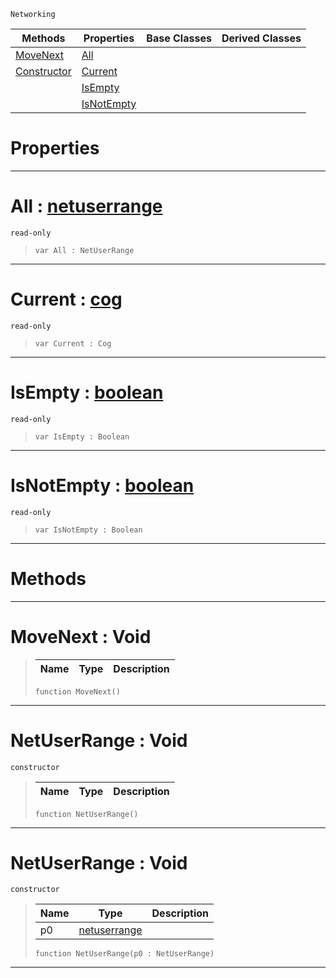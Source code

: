  `Networking`

|Methods|Properties|Base Classes|Derived Classes|
|---|---|---|---|
|[ MoveNext](https://github.com/ArendDanielek/ZeroDocsTest/blob/master/code_reference/class_reference/netuserrange.markdown#movenext-void)|[ All](https://github.com/ArendDanielek/ZeroDocsTest/blob/master/code_reference/class_reference/netuserrange.markdown#all-zero-engine-document)| | |
|[ Constructor](https://github.com/ArendDanielek/ZeroDocsTest/blob/master/code_reference/class_reference/netuserrange.markdown#netuserrange-void)|[ Current](https://github.com/ArendDanielek/ZeroDocsTest/blob/master/code_reference/class_reference/netuserrange.markdown#current-zero-engine-docu)| | |
| |[ IsEmpty](https://github.com/ArendDanielek/ZeroDocsTest/blob/master/code_reference/class_reference/netuserrange.markdown#isempty-zero-engine-docu)| | |
| |[ IsNotEmpty](https://github.com/ArendDanielek/ZeroDocsTest/blob/master/code_reference/class_reference/netuserrange.markdown#isnotempty-zero-engine-d)| | |


 #  Properties


---  
 #  All : [netuserrange](https://github.com/ArendDanielek/ZeroDocsTest/blob/master/code_reference/class_reference/netuserrange.markdown)

 `read-only`

> 
> ``` lang=cpp, name=Zilch
> var All : NetUserRange


---  
 #  Current : [cog](https://github.com/ArendDanielek/ZeroDocsTest/blob/master/code_reference/class_reference/cog.markdown)

 `read-only`

> 
> ``` lang=cpp, name=Zilch
> var Current : Cog


---  
 #  IsEmpty : [boolean](https://github.com/ArendDanielek/ZeroDocsTest/blob/master/code_reference/zilch_base_types/boolean.markdown)

 `read-only`

> 
> ``` lang=cpp, name=Zilch
> var IsEmpty : Boolean


---  
 #  IsNotEmpty : [boolean](https://github.com/ArendDanielek/ZeroDocsTest/blob/master/code_reference/zilch_base_types/boolean.markdown)

 `read-only`

> 
> ``` lang=cpp, name=Zilch
> var IsNotEmpty : Boolean


---  
 #  Methods


---  
 #  MoveNext : Void

> 
> |Name|Type|Description|
> |---|---|---|
> ``` lang=cpp, name=Zilch
> function MoveNext()
> ``` 


---  
 #  NetUserRange : Void

 `constructor`

> 
> |Name|Type|Description|
> |---|---|---|
> ``` lang=cpp, name=Zilch
> function NetUserRange()
> ``` 


---  
 #  NetUserRange : Void

 `constructor`

> 
> |Name|Type|Description|
> |---|---|---|
> |p0|[netuserrange](https://github.com/ArendDanielek/ZeroDocsTest/blob/master/code_reference/class_reference/netuserrange.markdown)| |
> ``` lang=cpp, name=Zilch
> function NetUserRange(p0 : NetUserRange)
> ``` 


---  
 
  
  
  
  
  
  
  

 
